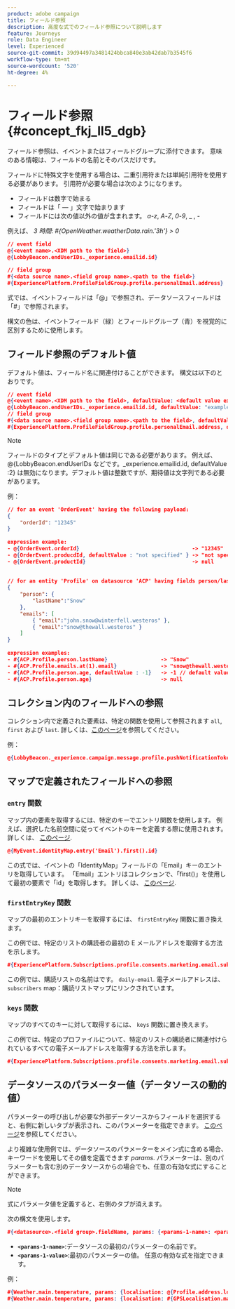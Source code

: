 ```yaml
---
product: adobe campaign
title: フィールド参照
description: 高度な式でのフィールド参照について説明します
feature: Journeys
role: Data Engineer
level: Experienced
source-git-commit: 39d94497a3481424bbca840e3ab42dab7b3545f6
workflow-type: tm+mt
source-wordcount: '520'
ht-degree: 4%

---
```


# フィールド参照 {#concept_fkj_ll5_dgb}

フィールド参照は、イベントまたはフィールドグループに添付できます。 意味のある情報は、フィールドの名前とそのパスだけです。

フィールドに特殊文字を使用する場合は、二重引用符または単純引用符を使用する必要があります。 引用符が必要な場合は次のようになります。

* フィールドは数字で始まる
* フィールドは「 — 」文字で始まります
* フィールドには次の値以外の値が含まれます。 _a_-_z_, _A_-_Z_, _0_-_9_, _ , _-_

例えば、 _3 時間_: _#{OpenWeather.weatherData.rain.&#39;3h&#39;} > 0_

```json
// event field
@{<event name>.<XDM path to the field>}
@{LobbyBeacon.endUserIDs._experience.emailid.id}

// field group
#{<data source name>.<field group name>.<path to the field>}
#{ExperiencePlatform.ProfileFieldGroup.profile.personalEmail.address}
```

式では、イベントフィールドは「@」で参照され、データソースフィールドは「#」で参照されます。

構文の色は、イベントフィールド（緑）とフィールドグループ（青）を視覚的に区別するために使用します。

## フィールド参照のデフォルト値

デフォルト値は、フィールド名に関連付けることができます。  構文は以下のとおりです。

```json
// event field
@{<event name>.<XDM path to the field>, defaultValue: <default value expression>}
@{LobbyBeacon.endUserIDs._experience.emailid.id, defaultValue: "example@adobe.com"}
// field group
#{<data source name>.<field group name>.<path to the field>, defaultValue: <default value expression>}
#{ExperiencePlatform.ProfileFieldGroup.profile.personalEmail.address, defaultValue: "example@adobe.com"}
```

>[!NOTE]
>
>フィールドのタイプとデフォルト値は同じである必要があります。 例えば、@{LobbyBeacon.endUserIDs などです。_experience.emailid.id, defaultValue :2} は無効になります。デフォルト値は整数ですが、期待値は文字列である必要があります。

例：

```json
// for an event 'OrderEvent' having the following payload:
{
    "orderId": "12345"
}
 
expression example:
- @{OrderEvent.orderId}                                    -> "12345"
- @{OrderEvent.producdId, defaultValue : "not specified" } -> "not specified" // default value, productId is not a field present in the payload
- @{OrderEvent.productId}                                  -> null
 
 
// for an entity 'Profile' on datasource 'ACP' having fields person/lastName, with fetched data such as:
{
    "person": {
        "lastName":"Snow"
    },
    "emails": [
        { "email":"john.snow@winterfell.westeros" },
        { "email":"snow@thewall.westeros" }
    ]
}
 
expression examples:
- #{ACP.Profile.person.lastName}                 -> "Snow"
- #{ACP.Profile.emails.at(1).email}              -> "snow@thewall.westeros"
- #{ACP.Profile.person.age, defaultValue : -1}   -> -1 // default value, age is not a field present in the payload
- #{ACP.Profile.person.age}                      -> null
```

## コレクション内のフィールドへの参照

コレクション内で定義された要素は、特定の関数を使用して参照されます `all`, `first` および `last`. 詳しくは、[このページ](../expression/collection-management-functions.md)を参照してください。

例：

```json
@{LobbyBeacon._experience.campaign.message.profile.pushNotificationTokens.all()
```

## マップで定義されたフィールドへの参照

### `entry` 関数

マップ内の要素を取得するには、特定のキーでエントリ関数を使用します。 例えば、選択した名前空間に従ってイベントのキーを定義する際に使用されます。 詳しくは、 [このページ](../../event/about-creating.md#select-the-namespace).

```json
@{MyEvent.identityMap.entry('Email').first().id}
```

この式では、イベントの「IdentityMap」フィールドの「Email」キーのエントリを取得しています。 「Email」エントリはコレクションで、「first()」を使用して最初の要素で「id」を取得します。 詳しくは、 [このページ](../expression/collection-management-functions.md).

### `firstEntryKey` 関数

マップの最初のエントリキーを取得するには、 `firstEntryKey` 関数に置き換えます。

この例では、特定のリストの購読者の最初の E メールアドレスを取得する方法を示します。

```json
#{ExperiencePlatform.Subscriptions.profile.consents.marketing.email.subscriptions.entry('daily-email').subscribers.firstEntryKey()}
```

この例では、購読リストの名前はです。 `daily-email`. 電子メールアドレスは、 `subscribers` map：購読リストマップにリンクされています。

### `keys` 関数

マップのすべてのキーに対して取得するには、 `keys` 関数に置き換えます。

この例では、特定のプロファイルについて、特定のリストの購読者に関連付けられているすべての電子メールアドレスを取得する方法を示します。

```json
#{ExperiencePlatform.Subscriptions.profile.consents.marketing.email.subscriptions.entry('daily-mail').subscribers.keys()
```

## データソースのパラメーター値（データソースの動的値）

パラメーターの呼び出しが必要な外部データソースからフィールドを選択すると、右側に新しいタブが表示され、このパラメーターを指定できます。 [このページ](../expression/expressionadvanced.md)を参照してください。

より複雑な使用例では、データソースのパラメーターをメイン式に含める場合、キーワードを使用してその値を定義できます _params_. パラメーターは、別のパラメーターも含む別のデータソースからの場合でも、任意の有効な式にすることができます。

>[!NOTE]
>
>式にパラメータ値を定義すると、右側のタブが消えます。

次の構文を使用します。

```json
#{<datasource>.<field group>.fieldName, params: {<params-1-name>: <params-1-value>, <params-2-name>: <params-2-value>}}
```

* **`<params-1-name>`**:データソースの最初のパラメーターの名前です。
* **`<params-1-value>`**:最初のパラメーターの値。 任意の有効な式を指定できます。

例：

```json
#{Weather.main.temperature, params: {localisation: @{Profile.address.localisation}}}
#{Weather.main.temperature, params: {localisation: #{GPSLocalisation.main.coordinates, params: {city: @{Profile.address.city}}}}}
```
